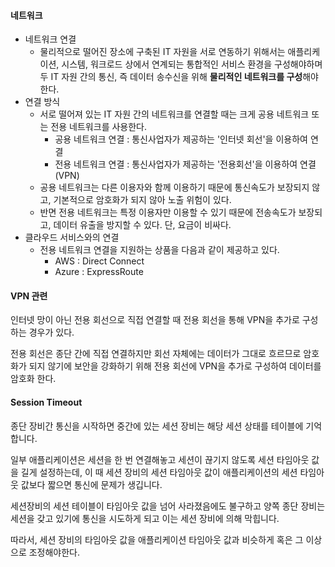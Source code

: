 #### 네트워크

* 네트워크 연결
  * 물리적으로 떨어진 장소에 구축된 IT 자원을 서로 연동하기 위해서는 애플리케이션, 시스템, 워크로드 상에서 연계되는 통합적인 서비스 환경을 구성해야하며 두 IT 자원 간의 통신, 즉 데이터 송수신을 위해 **물리적인 네트워크를 구성**해야 한다.
* 연결 방식
  * 서로 떨어져 있는 IT 자원 간의 네트워크를 연결할 때는 크게 공용 네트워크 또는 전용 네트워크를 사용한다.
    * 공용 네트워크 연결 : 통신사업자가 제공하는 '인터넷 회선'을 이용하여 연결
    * 전용 네트워크 연결 : 통신사업자가 제공하는 '전용회선'을 이용하여 연결 (VPN)
  * 공용 네트워크는 다른 이용자와 함께 이용하기 때문에 통신속도가 보장되지 않고, 기본적으로 암호화가 되지 않아 노출 위험이 있다.
  * 반면 전용 네트워크는 특정 이용자만 이용할 수 있기 때문에 전송속도가 보장되고, 데이터 유출을 방지할 수 있다. 단, 요금이 비싸다.
* 클라우드 서비스와의 연결
  * 전용 네트워크 연결을 지원하는 상품을 다음과 같이 제공하고 있다.
    * AWS : Direct Connect
    * Azure : ExpressRoute



#### VPN 관련

인터넷 망이 아닌 전용 회선으로 직접 연결할 때 전용 회선을 통해 VPN을 추가로 구성하는 경우가 있다.

전용 회선은 종단 간에 직접 연결하지만 회선 자체에는 데이터가 그대로 흐르므로 암호화가 되지 않기에 보안을 강화하기 위해 전용 회선에 VPN을 추가로 구성하여 데이터를 암호화 한다.

#### Session Timeout

종단 장비간 통신을 시작하면 중간에 있는 세션 장비는 해당 세션 상태를 테이블에 기억합니다.

일부 애플리케이션은 세션을 한 번 연결해놓고 세션이 끊기지 않도록 세션 타임아웃 값을 길게 설정하는데, 이 때 세션 장비의 세션 타임아웃 값이 애플리케이션의 세션 타임아웃 값보다 짧으면 통신에 문제가 생깁니다.

세션장비의 세션 테이블이 타임아웃 값을 넘어 사라졌음에도 불구하고 양쪽 종단 장비는 세션을 갖고 있기에 통신을 시도하게 되고 이는 세션 장비에 의해 막힙니다.

따라서, 세션 장비의 타임아웃 값을 애플리케이션 타임아웃 값과 비슷하게 혹은 그 이상으로 조정해야한다.
